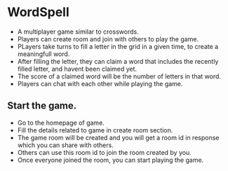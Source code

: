 # WordSpell

- A multiplayer game similar to crosswords.
- Players can create room and join with others to play the game.
- PLayers take turns to fill a letter in the grid in a given time, to create a meaningfull word.
- After filling the letter, they can claim a word that includes the recently filled letter, and havent been claimed yet.
- The score of a claimed word will be the number of letters in that word.
- Players can chat with each other while playing the game.


## Start the game.

- Go to the homepage of game.
- Fill the details related to game in create room section.
- The game room will be created and you will get a room id in response which you can share with others.
- Others can use this room id to join the room created by you.
- Once everyone joined the room, you can start playing the game.
